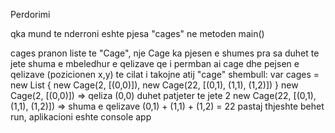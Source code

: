 ﻿Perdorimi

qka mund te nderroni eshte pjesa "cages" ne metoden main()

cages pranon liste te "Cage", nje Cage ka pjesen e shumes pra sa duhet te jete shuma e mbeledhur e qelizave qe i permban ai cage dhe pejsen e qelizave (pozicionen x,y) te cilat i takojne atij "cage"
shembull:
var cages = new List<Cage> {
            new Cage(2,   [(0,0)]),
            new Cage(22,  [(0,1), (1,1), (1,2)])
            }
new Cage(2,   [(0,0)]) => qeliza (0,0) duhet patjeter te jete 2
new Cage(22,  [(0,1), (1,1), (1,2)]) => shuma e qelizave (0,1) + (1,1) + (1,2) = 22
pastaj thjeshte behet run, aplikacioni eshte console app